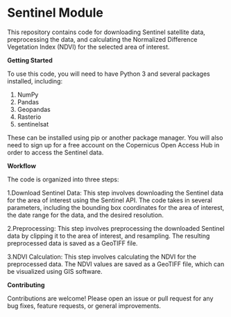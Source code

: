 # Sentinel Module

This repository contains code for downloading Sentinel satellite data, preprocessing the data, and calculating the Normalized Difference Vegetation Index (NDVI) for the selected area of interest.

**Getting Started**

To use this code, you will need to have Python 3 and several packages installed, including:

1. NumPy
2. Pandas
3. Geopandas
4. Rasterio
5. sentinelsat

These can be installed using pip or another package manager. You will also need to sign up for a free account on the Copernicus Open Access Hub in order to access the Sentinel data.

**Workflow**

The code is organized into three steps:

1.Download Sentinel Data: This step involves downloading the Sentinel data for the area of interest using the Sentinel API. The code takes in several parameters, including the bounding box coordinates for the area of interest, the date range for the data, and the desired resolution.

2.Preprocessing: This step involves preprocessing the downloaded Sentinel data by clipping it to the area of interest, and resampling. The resulting preprocessed data is saved as a GeoTIFF file.

3.NDVI Calculation: This step involves calculating the NDVI for the preprocessed data. The NDVI values are saved as a GeoTIFF file, which can be visualized using GIS software.


**Contributing**

Contributions are welcome! Please open an issue or pull request for any bug fixes, feature requests, or general improvements.
